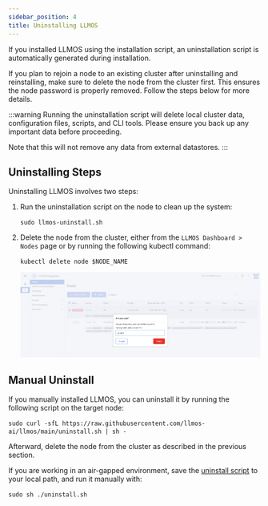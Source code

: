 ```yaml
---
sidebar_position: 4
title: Uninstalling LLMOS
---
```

If you installed LLMOS using the installation script, an uninstallation script is automatically generated during installation.

If you plan to rejoin a node to an existing cluster after uninstalling and reinstalling, make sure to delete the node from the cluster first. This ensures the node password is properly removed. Follow the steps below for more details.

:::warning
Running the uninstallation script will delete local cluster data, configuration files, scripts, and CLI tools. Please ensure you back up any important data before proceeding.

Note that this will not remove any data from external datastores.
:::

## Uninstalling Steps

Uninstalling LLMOS involves two steps:

1. Run the uninstallation script on the node to clean up the system:
    ```shell
    sudo llmos-uninstall.sh
    ```
1. Delete the node from the cluster, either from the `LLMOS Dashboard > Nodes` page or by running the following kubectl command:
    ```shell 
    kubectl delete node $NODE_NAME
    ```
   ![delete node](/img/docs/delete-node.png)

## Manual Uninstall

If you manually installed LLMOS, you can uninstall it by running the following script on the target node:

```shell
sudo curl -sfL https://raw.githubusercontent.com/llmos-ai/llmos/main/uninstall.sh | sh -
```

Afterward, delete the node from the cluster as described in the previous section. 

If you are working in an air-gapped environment, save the [uninstall script](https://raw.githubusercontent.com/llmos-ai/llmos/main/uninstall.sh) to your local path, and run it manually with: 
```
sudo sh ./uninstall.sh
````